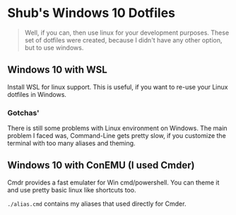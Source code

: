 # Shub's Windows 10 Dotfiles

> Well, if you can, then use linux for your development purposes.
> These set of dotfiles were created, because I didn't have any other
> option, but to use windows.

## Windows 10 with WSL

Install WSL for linux support. This is useful, if you want to re-use your
Linux dotfiles in Windows.

### Gotchas'
There is still some problems with Linux environment
on Windows. The main problem I faced was, Command-Line gets pretty slow, if you customize
the terminal with too many aliases and theming.

## Windows 10 with ConEMU (I used Cmder)

Cmdr provides a fast emulater for Win cmd/powershell.
You can theme it and use pretty basic linux like shortcuts too.

`./alias.cmd` contains my aliases that used directly for Cmder.
